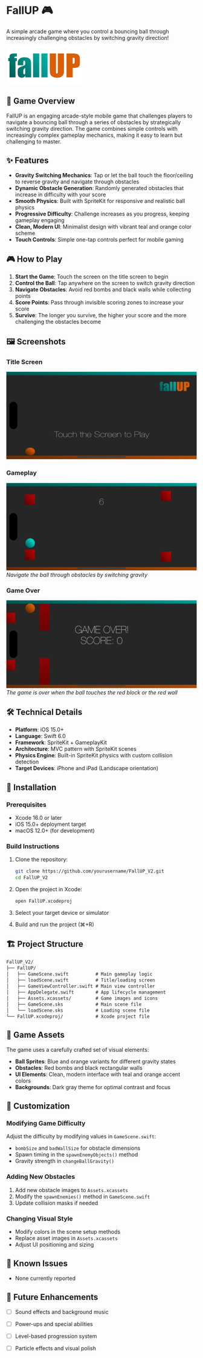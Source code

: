# FallUP 🎮

A simple arcade game where you control a bouncing ball through increasingly challenging obstacles by switching gravity direction!

![FallUP Logo](FallUP/Assets.xcassets/logo.imageset/logo.png)

## 🎯 Game Overview

FallUP is an engaging arcade-style mobile game that challenges players to navigate a bouncing ball through a series of obstacles by strategically switching gravity direction. The game combines simple controls with increasingly complex gameplay mechanics, making it easy to learn but challenging to master.

## ✨ Features

- **Gravity Switching Mechanics**: Tap or let the ball touch the floor/ceiling to reverse gravity and navigate through obstacles
- **Dynamic Obstacle Generation**: Randomly generated obstacles that increase in difficulty with your score
- **Smooth Physics**: Built with SpriteKit for responsive and realistic ball physics
- **Progressive Difficulty**: Challenge increases as you progress, keeping gameplay engaging
- **Clean, Modern UI**: Minimalist design with vibrant teal and orange color scheme
- **Touch Controls**: Simple one-tap controls perfect for mobile gaming

## 🎮 How to Play

1. **Start the Game**: Touch the screen on the title screen to begin
2. **Control the Ball**: Tap anywhere on the screen to switch gravity direction
3. **Navigate Obstacles**: Avoid red bombs and black walls while collecting points
4. **Score Points**: Pass through invisible scoring zones to increase your score
5. **Survive**: The longer you survive, the higher your score and the more challenging the obstacles become

## 🖼️ Screenshots

### Title Screen
![Title Screen](./screenshots/main.png)

### Gameplay
![Gameplay](./screenshots/gameplay.png)
*Navigate the ball through obstacles by switching gravity*

### Game Over
![Game Over](./screenshots/gameover.png)
*The game is over when the ball touches the red block or the red wall*

## 🛠️ Technical Details

- **Platform**: iOS 15.0+
- **Language**: Swift 6.0
- **Framework**: SpriteKit + GameplayKit
- **Architecture**: MVC pattern with SpriteKit scenes
- **Physics Engine**: Built-in SpriteKit physics with custom collision detection
- **Target Devices**: iPhone and iPad (Landscape orientation)

## 🚀 Installation

### Prerequisites
- Xcode 16.0 or later
- iOS 15.0+ deployment target
- macOS 12.0+ (for development)

### Build Instructions
1. Clone the repository:
   ```bash
   git clone https://github.com/yourusername/FallUP_V2.git
   cd FallUP_V2
   ```

2. Open the project in Xcode:
   ```bash
   open FallUP.xcodeproj
   ```

3. Select your target device or simulator

4. Build and run the project (⌘+R)

## 🏗️ Project Structure

```
FallUP_V2/
├── FallUP/
│   ├── GameScene.swift          # Main gameplay logic
│   ├── loadScene.swift          # Title/loading screen
│   ├── GameViewController.swift # Main view controller
│   ├── AppDelegate.swift        # App lifecycle management
│   ├── Assets.xcassets/         # Game images and icons
│   ├── GameScene.sks            # Main scene file
│   └── loadScene.sks            # Loading scene file
└── FallUP.xcodeproj/            # Xcode project file
```

## 🎨 Game Assets

The game uses a carefully crafted set of visual elements:
- **Ball Sprites**: Blue and orange variants for different gravity states
- **Obstacles**: Red bombs and black rectangular walls
- **UI Elements**: Clean, modern interface with teal and orange accent colors
- **Backgrounds**: Dark gray theme for optimal contrast and focus

## 🔧 Customization

### Modifying Game Difficulty
Adjust the difficulty by modifying values in `GameScene.swift`:
- `bombSize` and `badWallSize` for obstacle dimensions
- Spawn timing in the `spawnEnemyObjects()` method
- Gravity strength in `changeBallGravity()`

### Adding New Obstacles
1. Add new obstacle images to `Assets.xcassets`
2. Modify the `spawnEnemies()` method in `GameScene.swift`
3. Update collision masks if needed

### Changing Visual Style
- Modify colors in the scene setup methods
- Replace asset images in `Assets.xcassets`
- Adjust UI positioning and sizing

## 🐛 Known Issues

- None currently reported

## 🚧 Future Enhancements
- [ ] Sound effects and background music
- [ ] Power-ups and special abilities
- [ ] Level-based progression system
- [ ] Particle effects and visual polish

